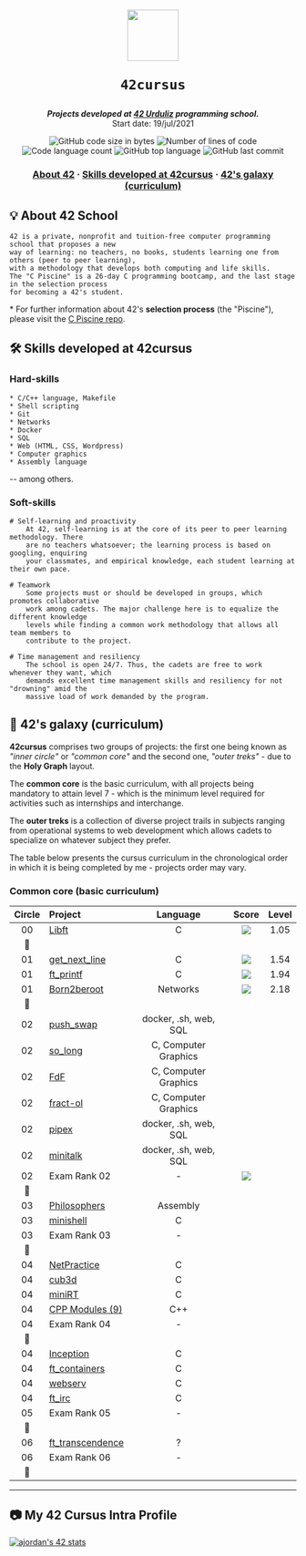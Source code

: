 <h1 align="center">
  <img  width="90" src="https://user-images.githubusercontent.com/19689770/129336866-169b0dc7-ea41-47d4-b50a-d466508031af.png">
  
	42cursus
</h1>

<p align="center">
	<b><i>Projects developed at <a href="https://www.42urduliz.com/">42 Urduliz</a> programming school.</i></b><br>
	Start date: 19/jul/2021
</p>

<p align="center">
	<img alt="GitHub code size in bytes" src="https://img.shields.io/github/languages/code-size/surfi89/42cursus?color=lightblue" />
	<img alt="Number of lines of code" src="https://img.shields.io/tokei/lines/github/surfi89/42cursus?color=yellowgreen" />
	<img alt="Code language count" src="https://img.shields.io/github/languages/count/surfi89/42cursus?color=yellow" />
	<img alt="GitHub top language" src="https://img.shields.io/github/languages/top/surfi89/42cursus?color=blue" />
	<img alt="GitHub last commit" src="https://img.shields.io/github/last-commit/surfi89/42cursus?color=green" />
</p>

<h3 align="center">
	<a href="#%EF%B8%8F-about-42">About 42</a>
	<span> · </span>
	<a href="#%EF%B8%8F-skills-developed-at-42cursus">Skills developed at 42cursus</a>
	<span> · </span>
	<a href="#-42s-galaxy-curriculum">42's galaxy (curriculum)</a>
</h3>

## 💡 About 42 School

	42 is a private, nonprofit and tuition-free computer programming school that proposes a new
	way of learning: no teachers, no books, students learning one from others (peer to peer learning),
	with a methodology that develops both computing and life skills.
	The "C Piscine" is a 26-day C programming bootcamp, and the last stage in the selection process
	for becoming a 42's student.

\* For further information about 42's **selection process** (the "Piscine"), please visit the [C Piscine repo](https://github.com/surfi89/42piscine).

## 🛠️ Skills developed at 42cursus

### Hard-skills

	* C/C++ language, Makefile
	* Shell scripting
	* Git
	* Networks
	* Docker
	* SQL
	* Web (HTML, CSS, Wordpress)
	* Computer graphics
	* Assembly language

-- among others.

### Soft-skills

	# Self-learning and proactivity
		At 42, self-learning is at the core of its peer to peer learning methodology. There
		are no teachers whatsoever; the learning process is based on googling, enquiring
		your classmates, and empirical knowledge, each student learning at their own pace.

	# Teamwork
		Some projects must or should be developed in groups, which promotes collaborative
		work among cadets. The major challenge here is to equalize the different knowledge
		levels while finding a common work methodology that allows all team members to
		contribute to the project.

	# Time management and resiliency
		The school is open 24/7. Thus, the cadets are free to work whenever they want, which
		demands excellent time management skills and resiliency for not "drowning" amid the
		massive load of work demanded by the program.

## 🌌 42's galaxy (curriculum)

**42cursus** comprises two groups of projects: the first one being known as _"inner circle"_ or _"common core"_ and the second one, _"outer treks"_ - due to the **Holy Graph** layout.

The **common core** is the basic curriculum, with all projects being mandatory to attain level 7 - which is the minimum level required for activities such as internships and interchange.

The **outer treks** is a collection of diverse project trails in subjects ranging from operational systems to web development which allows cadets to specialize on whatever subject they prefer.

The table below presents the cursus curriculum in the chronological order in which it is being completed by me - projects order may vary.

### Common core (basic curriculum)

| Circle | Project                                                      |  Language  |                            Score                              |  Level   |
| :----: | :----------------------------------------------------------- | :--------: | :-----------------------------------------------------------: | :------: |
|00	 |[Libft](https://github.com/surfi89/lift/)		        |C	     | ![](https://badge42.herokuapp.com/api/project/ajordan-/Libft) | 1.05      |
|:dizzy:|						                |	     |						                     |          |
|01	 |[get_next_line](https://github.com/Surfi89/get_next_line)	|C	     | ![](https://badge42.herokuapp.com/api/project/ajordan-/get_next_line) | 1.54	 |
|01	 |[ft_printf](https://github.com/Surfi89/ft_printf)		|C	     | ![](https://badge42.herokuapp.com/api/project/ajordan-/ft_printf)| 1.94	|
|01	 |[Born2beroot](https://github.com/Surfi89/Born2beroot)		|Networks    | ![](https://badge42.herokuapp.com/api/project/ajordan-/Born2beroot)      | 2.18		|
|:dizzy:|								|	     |							             |		 |
|02	 |[push_swap]()							|docker, .sh, web, SQL	|						     |	         |
|02	 |[so_long]()							|C, Computer Graphics	|						     |		 |
|02	 |[FdF]()							|C, Computer Graphics	|						     |		 |
|02	 |[fract-ol]()							|C, Computer Graphics	|						     |		 |
|02	 |[pipex]()							|docker, .sh, web, SQL	|						     |		 |
|02	 |[minitalk]()							|docker, .sh, web, SQL	|						     |		 |
|02	 |Exam Rank 02							|-	| ![](https://badge42.herokuapp.com/api/project/ajordan-/exam-rank-02)	|	 |
|:dizzy:|								|			|						     |		 |
|03	 |[Philosophers]()						|Assembly		|						     |		 |
|03	 |[minishell]()							|C			|						     |		 |
|03	 |Exam Rank 03							|-			|						     |		 |
|:dizzy:|								|		        |						     |		 |
|04	 |[NetPractice]()						|C			|						     |		 |
|04	 |[cub3d]()							|C			|						     |		 |
|04	 |[miniRT]()							|C			|						     |		 |
|04	 |[CPP Modules (9)]()						|C++			|						     |		 |
|04	 |Exam Rank 04							|-			|						     |		 |
|:dizzy:|								|			|						     |		 |
|04	 |[Inception]()							|C			|						     |		 |
|04	 |[ft_containers]()						|C			|						     |		 |
|04	 |[webserv]()							|C			|						     |		 |
|04	 |[ft_irc]()							|C			|						     |		 |
|05	 |Exam Rank 05							|-			|						     |		 |
|:dizzy:|								|			|						     |		 |
|06	 |[ft_transcendence]()						|?			|						     |		 |
|06	 |Exam Rank 06							|-			|						     |		 |
|:dizzy:|								|			|						     |		 |

------

## :camera: My 42 Cursus Intra Profile

[![ajordan's 42 stats](https://badge42.herokuapp.com/api/stats/ajordan-)](https://profile.intra.42.fr/users/ajordan-)

